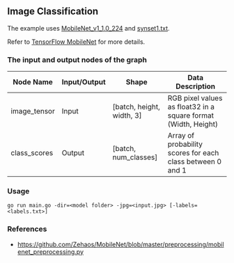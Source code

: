 ## Image Classification

The example uses [MobileNet_v1_1.0_224](http://download.tensorflow.org/models/mobilenet_v1_2018_08_02/mobilenet_v1_1.0_224.tgz) and [synset1.txt](http://s3.amazonaws.com/store.carml.org/synsets/imagenet/synset1.txt).

Refer to [TensorFlow MobileNet](https://github.com/tensorflow/models/blob/master/research/slim/nets/mobilenet_v1.md) for more details.

### The input and output nodes of the graph

| Node Name    | Input/Output | Shape                     | Data Description                                               |
| ------------ | ------------ | ------------------------- | -------------------------------------------------------------- |
| image_tensor | Input        | [batch, height, width, 3] | RGB pixel values as float32 in a square format (Width, Height) |
| class_scores | Output       | [batch, num_classes]      | Array of probability scores for each class between 0 and 1     |

### Usage

`go run main.go -dir=<model folder> -jpg=<input.jpg> [-labels=<labels.txt>]`

### References

- https://github.com/Zehaos/MobileNet/blob/master/preprocessing/mobilenet_preprocessing.py